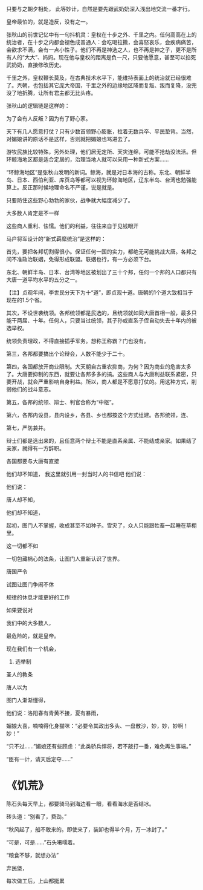 只要与之朝夕相处，
此等妙计，自然是要先跟武奶奶深入浅出地交流一番才行。

皇帝最怕的，就是造反，没有之一。

张秋山的前世记忆中有一句抖机灵：皇权在十步之外、千里之内。任何高高在上的统治者，在十步之内都会褪色成普通人：会吃喝拉撒，会喜怒哀乐，会疾病痛苦，会欲求不满，会有一点小性子。他们不再是神选之人，也不再是神之子，更不是所有人的“大大”、妈妈。现在他与皇权的距离是负一尺，只要他愿意，甚至可以掐死武奶奶，直接修改历史。

千里之外，皇权鞭长莫及，在古典技术水平下，能维持表面上的统治就已经很难了。兲朝，也包括其它庞大帝国，千里之外的边缘地区降而复叛、叛而复降，没完没了地折腾，让所有君主都无比头疼。

张秋山的逻辑链是这样的：

为了会有人反叛？因为有了野心家。

天下有几人愿意打仗？只有少数首领野心膨胀，拉着无数兵卒、平民垫背。当然，对媚娘讲的原话不是这样，否则就把媚娘也骂进去了。

游牧民族比较特殊，另外处理，他们居无定所、天灾连绵，可能不抢劫没法活。但环鲸海地区都是适合定居的，治理当地人就可以采用一种新式方案……

“环鲸海地区”是张秋山发明的新词。鲸海，就是对日本海的古称。东北、朝鲜半岛、日本、西伯利亚、库页岛等都可以视为环鲸海地区，辽东半岛、台湾也勉强能算上。反正那时候地理命名不严谨，说是就是。



只要防住这些野心勃勃的家伙，战争就大幅度减少了。

大多数人肯定是不一样

这些商人重利、怯懦。他们的利益，往往来自于见钱眼开

马户将军设计的“新式羁縻统治”是这样的：

首先，要把各邦切割得很小。保证任何一国的实力，都绝无可能挑战大唐。各邦之间不准政治联姻，免得形成联盟。联姻也行，有一方必须下台。

东北、朝鲜半岛、日本、台湾等地区被划出了三十个邦，任何一个邦的人口都只有大唐一道平均水平的五分之一。

【注】贞观年间，李世民分天下为十“道”，即贞观十道。唐朝的1个道大致相当于现在的1.5个省。

其次，不设世袭统领。各邦统领都是民选的，且统领就如同大唐首相一般，最多只能干两届、十年。任何人，只要当过统领，其子孙或直系子侄自动失去十年内的被选举权。

统领负责理政，不得直接插手军务。想称王称霸？门也没有。

第三，各邦都要搞出个论辩会，人数不能少于二十。


第四，各国都放开商业限制。大天朝自古重农抑商，为何？因为商业的危害太多了。大唐要抑制的东西，就要让各邦多多的搞。这些商人与大唐利益联系紧密，只要开战，就会严重影响自身利益。所以，商人都是不愿意打仗的。用这种方式，削弱他们的战斗意志。

第五，各邦的统领、辩士、判官合称为“中枢”。

第六，各邦内设县，县内设乡，各县、乡也都按这个方式组建。各邦统领，连、

第七，严防兼并。

辩士们都是选出来的，且任意两个辩士不能是直系亲属、不能结成亲家。如果结了亲家，就得有一方辞职。


各国都要与大唐有直接



他们却不知道，
我这里就引用一封当时人的书信吧
他们说：

他们说：

唐人却不知，



他们却不知道，

起初，图门人不掌握，收成甚至不如种子。雪灾了，众人只能跟牲畜一起睡在草棚里。

这一切都不如

一切包藏祸心的法条，让图门人重新认识了世界。



唐国严令

试图让图门争闹不休

规律的休息才能更好的工作

如果要说对

我们中的大多数人，

最危险的，就是皇帝。

现在我们有一个机会，

1. 选举制

圣人的教条

唐人以为

图门人渐渐懂得，

他们说：洛阳春有青黄不接，夏有暴雨，


媚娘大喜，喃喃得化身猫咪：“必要令其政出多头、一盘散沙，妙，妙，妙啊！妙！”

“只不过……”媚娘还有些顾虑：“此类骄兵悍将，若不敲打一番，难免再生事端。”

“臣有一计，请天后定夺……”

# 《饥荒》

陈石头每天早上，都要骑马到海边看一眼，看看海水是否结冰。

砖头道：“别看了，费劲。”

“秋风起了，船不敢来的。即使来了，装卸也得半个月，万一冰封了。”

“可是，可是……”石头嗫嚅着。

“粮食不够，就想办法”

弃民堡，

每次做工后，上山都挺累
